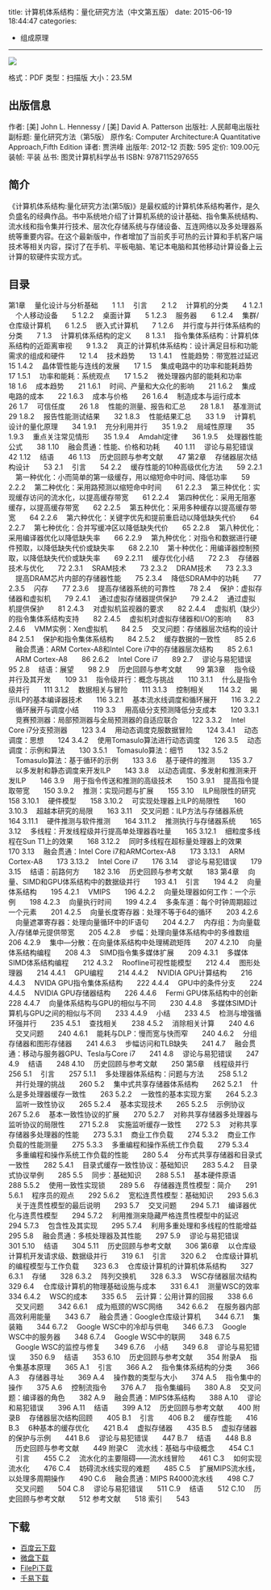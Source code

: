 title: 计算机体系结构：量化研究方法（中文第五版）
date: 2015-06-19 18:44:47
categories:
  - 组成原理
---

![](http://img3.douban.com/lpic/s24869024.jpg)

格式：PDF
类型：扫描版
大小：23.5M

<!--more-->

## 出版信息 ##

作者: [美] John L. Hennessy / [美] David A. Patterson 
出版社: 人民邮电出版社
副标题: 量化研究方法（第5版）
原作名: Computer Architecture:A Quantitative Approach,Fifth Edition
译者: 贾洪峰 
出版年: 2012-12
页数: 595
定价: 109.00元
装帧: 平装
丛书: 图灵计算机科学丛书
ISBN: 9787115297655

## 简介 ##

《计算机体系结构:量化研究方法(第5版)》是最权威的计算机体系结构著作，是久负盛名的经典作品。书中系统地介绍了计算机系统的设计基础、指令集系统结构、流水线和指令集并行技术、层次化存储系统与存储设备、互连网络以及多处理器系统等重要内容。在这个最新版中，作者增加了当前炙手可热的云计算和手机客户端技术等相关内容，探讨了在手机、平板电脑、笔记本电脑和其他移动计算设备上云计算的软硬件实现方式。

## 目录 ##

第1章 　量化设计与分析基础　　1
1.1 　引言　　2
1.2 　计算机的分类　　4
1.2.1 　个人移动设备　　5
1.2.2 　桌面计算　　5
1.2.3 　服务器　　6
1.2.4 　集群/仓库级计算机　　6
1.2.5 　嵌入式计算机　　7
1.2.6 　并行度与并行体系结构的分类　　7
1.3 　计算机体系结构的定义　　8
1.3.1 　指令集体系结构：计算机体系结构的近距离审视　　9
1.3.2 　真正的计算机体系结构：设计满足目标和功能需求的组成和硬件　　12
1.4 　技术趋势　　13
1.4.1 　性能趋势：带宽胜过延迟　　15
1.4.2 　晶体管性能与连线的发展　　17
1.5 　集成电路中的功率和能耗趋势　　17
1.5.1 　功率和能耗：系统观点　　17
1.5.2 　微处理器内部的能耗和功率　　18
1.6 　成本趋势　　21
1.6.1 　时间、产量和大众化的影响　　21
1.6.2 　集成电路的成本　　22
1.6.3 　成本与价格　　26
1.6.4 　制造成本与运行成本　　26
1.7 　可信任度　　26
1.8 　性能的测量、报告和汇总　　28
1.8.1 　基准测试　　29
1.8.2 　报告性能测试结果　　32
1.8.3 　性能结果汇总　　33
1.9 　计算机设计的量化原理　　34
1.9.1 　充分利用并行　　35
1.9.2 　局域性原理　　35
1.9.3 　重点关注常见情形　　35
1.9.4 　Amdahl定律　　36
1.9.5 　处理器性能公式　　38
1.10 　融会贯通：性能、价格和功耗　　40
1.11 　谬论与易犯错误　　42
1.12 　结语　　46
1.13 　历史回顾与参考文献　　47
第2章 　存储器层次结构设计　　53
2.1 　引言　　54
2.2 　缓存性能的10种高级优化方法　　59
2.2.1 　第一种优化：小而简单的第一级缓存，用以缩短命中时间、降低功率　　59
2.2.2 　第二种优化：采用路预测以缩短命中时间　　61
2.2.3 　第三种优化：实现缓存访问的流水化，以提高缓存带宽　　61
2.2.4 　第四种优化：采用无阻塞缓存，以提高缓存带宽　　62
2.2.5 　第五种优化：采用多种缓存以提高缓存带宽　　64
2.2.6 　第六种优化：关键字优先和提前重启动以降低缺失代价　　64
2.2.7 　第七种优化：合并写缓冲区以降低缺失代价　　65
2.2.8 　第八种优化：采用编译器优化以降低缺失率　　66
2.2.9 　第九种优化：对指令和数据进行硬件预取，以降低缺失代价或缺失率　　68
2.2.10 　第十种优化：用编译器控制预取，以降低缺失代价或缺失率　　69
2.2.11 　缓存优化小结　　72
2.3 　存储器技术与优化　　72
2.3.1 　SRAM技术　　73
2.3.2 　DRAM技术　　73
2.3.3 　提高DRAM芯片内部的存储器性能　　75
2.3.4 　降低SDRAM中的功耗　　77
2.3.5 　闪存　　77
2.3.6 　提高存储器系统的可靠性　　78
2.4 　保护：虚拟存储器和虚拟机　　79
2.4.1 　通过虚拟存储器提供保护　　79
2.4.2 　通过虚拟机提供保护　　81
2.4.3 　对虚拟机监视器的要求　　82
2.4.4 　虚拟机（缺少）的指令集体系结构支持　　82
2.4.5 　虚拟机对虚拟存储器和I/O的影响　　83
2.4.6 　VMM实例：Xen虚拟机　　84
2.5 　交叉问题：存储器层次结构的设计　　84
2.5.1 　保护和指令集体系结构　　84
2.5.2 　缓存数据的一致性　　85
2.6 　融会贯通：ARM Cortex-A8和Intel Core i7中的存储器层次结构　　85
2.6.1 　ARM Cortex-A8　　86
2.6.2 　Intel Core i7　　89
2.7 　谬论与易犯错误　　95
2.8 　结语：展望　　98
2.9 　历史回顾与参考文献　　99
第3章 　指令级并行及其开发　　109
3.1 　指令级并行：概念与挑战　　110
3.1.1 　什么是指令级并行　　111
3.1.2 　数据相关与冒险　　111
3.1.3 　控制相关　　114
3.2 　揭示ILP的基本编译器技术　　116
3.2.1 　基本流水线调度和循环展开　　116
3.2.2 　循环展开与调度小结　　119
3.3 　用高级分支预测降低分支成本　　120
3.3.1 　竞赛预测器：局部预测器与全局预测器的自适应联合　　122
3.3.2 　Intel Core i7分支预测器　　123
3.4 　用动态调度克服数据冒险　　124
3.4.1 　动态调度：思想　　124
3.4.2 　使用Tomasulo算法进行动态调度　　126
3.5 　动态调度：示例和算法　　130
3.5.1 　Tomasulo算法：细节　　132
3.5.2 　Tomasulo算法：基于循环的示例　　133
3.6 　基于硬件的推测　　135
3.7 　以多发射和静态调度来开发ILP　　143
3.8 　以动态调度、多发射和推测来开发ILP　　146
3.9 　用于指令传送和推测的高级技术　　150
3.9.1 　提高指令提取带宽　　150
3.9.2 　推测：实现问题与扩展　　155
3.10 　ILP局限性的研究　　158
3.10.1 　硬件模型　　158
3.10.2 　可实现处理器上ILP的局限性　　160
3.10.3 　超越本研究的局限　　163
3.11 　交叉问题：ILP方法与存储器系统　　164
3.11.1 　硬件推测与软件推测　　164
3.11.2 　推测执行与存储器系统　　165
3.12 　多线程：开发线程级并行提高单处理器吞吐量　　165
3.12.1 　细粒度多线程在Sun T1上的效果　　168
3.12.2 　同时多线程在超标量处理器上的效果　　170
3.13 　融会贯通：Intel Core i7和ARMCortex-A8　　173
3.13.1 　ARM Cortex-A8　　173
3.13.2 　Intel Core i7　　176
3.14 　谬论与易犯错误　　179
3.15 　结语：前路何方　　182
3.16 　历史回顾与参考文献　　183
第4章 　向量、SIMD和GPU体系结构中的数据级并行　　193
4.1 　引言　　194
4.2 　向量体系结构　　195
4.2.1 　VMIPS　　196
4.2.2 　向量处理器如何工作：一个示例　　198
4.2.3 　向量执行时间　　199
4.2.4 　多条车道：每个时钟周期超过一个元素　　201
4.2.5 　向量长度寄存器：处理不等于64的循环　　203
4.2.6 　向量遮罩寄存器：处理向量循环中的IF语句　　204
4.2.7 　内存组：为向量载入/存储单元提供带宽　　205
4.2.8 　步幅：处理向量体系结构中的多维数组　　206
4.2.9 　集中—分散：在向量体系结构中处理稀疏矩阵　　207
4.2.10 　向量体系结构编程　　208
4.3 　SIMD指令集多媒体扩展　　209
4.3.1 　多媒体SIMD体系结构编程　　212
4.3.2 　Roofline可视性能模型　　212
4.4 　图形处理器　　214
4.4.1 　GPU编程　　214
4.4.2 　NVIDIA GPU计算结构　　216
4.4.3 　NVIDA GPU指令集体系结构　　222
4.4.4 　GPU中的条件分支　　224
4.4.5 　NVIDIA GPU存储器结构　　226
4.4.6 　Fermi GPU体系结构中的创新　　228
4.4.7 　向量体系结构与GPU的相似与不同　　230
4.4.8 　多媒体SIMD计算机与GPU之间的相似与不同　　233
4.4.9 　小结　　233
4.5 　检测与增强循环强并行　　235
4.5.1 　查找相关　　238
4.5.2 　消除相关计算　　240
4.6 　交叉问题　　240
4.6.1 　能耗与DLP：慢而宽与快而窄　　240
4.6.2 　分组存储器和图形存储器　　241
4.6.3 　步幅访问和TLB缺失　　241
4.7 　融会贯通：移动与服务器GPU、Tesla与Core i7　　241
4.8 　谬论与易犯错误　　247
4.9 　结语　　248
4.10 　历史回顾与参考文献　　250
第5章 　线程级并行　　256
5.1 　引言　　257
5.1.1 　多处理器体系结构：问题与方法　　258
5.1.2 　并行处理的挑战　　260
5.2 　集中式共享存储器体系结构　　262
5.2.1 　什么是多处理器缓存一致性　　263
5.2.2 　一致性的基本实现方案　　264
5.2.3 　监听一致性协议　　265
5.2.4 　基本实现技术　　265
5.2.5 　示例协议　　267
5.2.6 　基本一致性协议的扩展　　270
5.2.7 　对称共享存储器多处理器与监听协议的局限性　　271
5.2.8 　实施监听缓存一致性　　272
5.3 　对称共享存储器多处理器的性能　　273
5.3.1 　商业工作负载　　274
5.3.2 　商业工作负载的性能测量　　275
5.3.3 　多重编程和操作系统工作负载　　279
5.3.4 　多重编程和操作系统工作负载的性能　　280
5.4 　分布式共享存储器和目录式一致性　　282
5.4.1 　目录式缓存一致性协议：基础知识　　283
5.4.2 　目录式协议举例　　285
5.5 　同步：基础知识　　288
5.5.1 　基本硬件原语　　288
5.5.2 　使用一致性实现锁　　289
5.6 　存储器连贯性模型：简介　　291
5.6.1 　程序员的观点　　292
5.6.2 　宽松连贯性模型：基础知识　　293
5.6.3 　关于连贯性模型的最后说明　　293
5.7 　交叉问题　　294
5.7.1 　编译器优化与连贯性模型　　294
5.7.2 　利用推测来隐藏严格连贯性模型中的延迟　　294
5.7.3 　包含性及其实现　　295
5.7.4 　利用多重处理和多线程的性能增益　　295
5.8 　融会贯通：多核处理器及其性能　　297
5.9 　谬论与易犯错误　　301
5.10 　结语　　304
5.11 　历史回顾与参考文献　　306
第6章 　以仓库级计算机开发请求级、数据级并行　　319
6.1 　引言　　320
6.2 　仓库级计算机的编程模型与工作负载　　323
6.3 　仓库级计算机的计算机体系结构　　327
6.3.1 　存储　　328
6.3.2 　阵列交换机　　328
6.3.3 　WSC存储器层次结构　　329
6.4 　仓库级计算机的物理基础设施与成本　　331
6.4.1 　测量WSC的效率　　334
6.4.2 　WSC的成本　　335
6.5 　云计算：公用计算的回报　　338
6.6 　交叉问题　　342
6.6.1 　成为瓶颈的WSC网络　　342
6.6.2 　在服务器内部高效利用能量　　343
6.7 　融会贯通：Google仓库级计算机　　344
6.7.1 　集装箱　　344
6.7.2 　Google WSC中的冷却与供电　　346
6.7.3 　Google WSC中的服务器　　348
6.7.4 　Google WSC中的联网　　348
6.7.5 　Google WSC的监控与修复　　349
6.7.6 　小结　　349
6.8 　谬论与易犯错误　　350
6.9 　结语　　353
6.10 　历史回顾与参考文献　　354
附录A 　指令集基本原理　　365
A.1 　引言　　366
A.2 　指令集体系结构的分类　　366
A.3 　存储器寻址　　369
A.4 　操作数的类型与大小　　374
A.5 　指令集中的操作　　375
A.6 　控制流指令　　376
A.7 　指令集编码　　380
A.8 　交叉问题：编译器的角色　　382
A.9 　融会贯通：MIPS体系结构　　388
A.10 　谬论和易犯错误　　396
A.11 　结语　　399
A.12 　历史回顾与参考文献　　400
附录B 　存储器层次结构回顾　　405
B.1 　引言　　406
B.2 　缓存性能　　416
B.3 　6种基本的缓存优化　　421
B.4 　虚拟存储器　　435
B.5 　虚拟存储器的保护与示例　　441
B.6 　谬论与易犯错误　　447
B.7 　结语　　448
B.8 　历史回顾与参考文献　　449
附录C 　流水线：基础与中级概念　　454
C.1 　引言　　455
C.2 　流水化的主要阻碍——流水线冒险　　461
C.3 　如何实现流水化　　476
C.4 　妨碍流水线实现的难题　　485
C.5 　扩展MIPS流水线，以处理多周期操作　　490
C.6 　融会贯通：MIPS R4000流水线　　498
C.7 　交叉问题　　504
C.8 　谬论与易犯错误　　511
C.9 　结语　　512
C.10 　历史回顾与参考文献　　512
参考文献　　518
索引　　543

## 下载 ##

+ [百度云下载](http://pan.baidu.com/s/1i3FA5Hr)
+ [微盘下载](http://vdisk.weibo.com/s/aADaW4YRFB5oQ)
+ [FilePi下载](http://filepi.com/i/KsI3p1h)
+ [千易下载](http://1000eb.com/1gggi)

